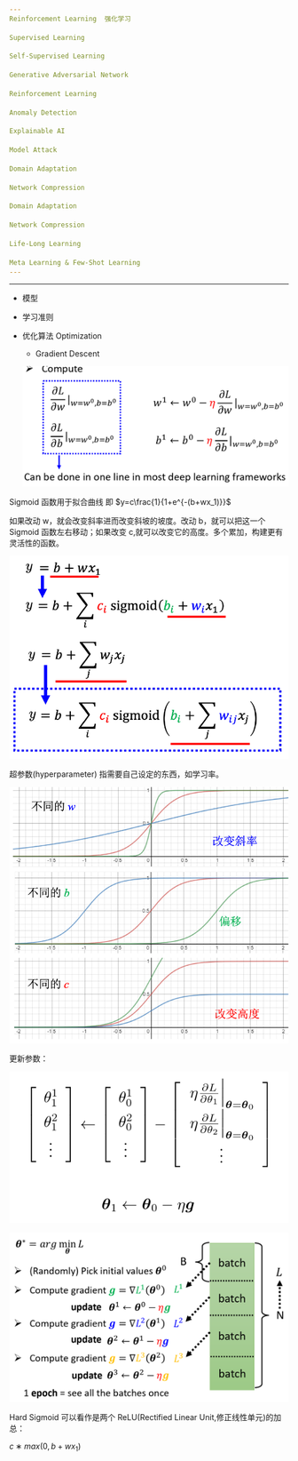 ```yaml
---
Reinforcement Learning  强化学习

Supervised Learning

Self-Supervised Learning

Generative Adversarial Network

Reinforcement Learning

Anomaly Detection 

Explainable AI

Model Attack

Domain Adaptation

Network Compression

Domain Adaptation

Network Compression

Life-Long Learning

Meta Learning & Few-Shot Learning
---
```


---

- 模型

- 学习准则

- 优化算法 Optimization

  - Gradient Descent  

  ![image-20231107220429033](.static/image-20231107220429033.png)





Sigmoid 函数用于拟合曲线  即 $y=c\frac{1}{1+e^{-(b+wx_1)}}$

如果改动 w，就会改变斜率进而改变斜坡的坡度。改动 b，就可以把这一个 Sigmoid 函数左右移动；如果改变 c,就可以改变它的高度。多个累加，构建更有灵活性的函数。

![image-20231107222632049](.static/image-20231107222632049.png)



超参数(hyperparameter) 指需要自己设定的东西，如学习率。

![image-20231115133700659](.static/image-20231115133700659.png)



更新参数：

![image-20231115135909224](.static/image-20231115135909224.png)

![image-20231115140142889](.static/image-20231115140142889.png)



Hard Sigmoid 可以看作是两个 ReLU(Rectified Linear Unit,修正线性单元)的加总：

$c ∗ max(0, b + wx_1 )$

 
